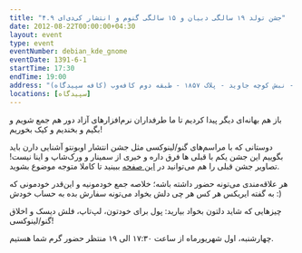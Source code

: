 ```yaml
---
title: "جشن تولد ۱۹ سالگی دبیان و ۱۵ سالگی گنوم و انتشار کی‌دی‌ای ۴.۹"
date: 2012-08-22T00:00:00+04:30
layout: event
type: event
eventNumber: debian_kde_gnome
eventDate: 1391-6-1
startTime: 17:30
endTime: 19:00
address: "تهران - میدان ولی‌عصر - بالاتر از چهارراه زرتشت - نبش کوچه جاوید - پلاک ۱۸۵۷ - طبقه دوم کافه‌وب (کافه سپیدگاه)"
locations: [سپیدگاه]
---
```

باز هم بهانه‌ای دیگر پیدا کردیم تا ما طرفداران نرم‌افزارهای آزاد دور هم جمع شویم و بگیم و بخندیم و کیک بخوریم!

دوستانی که با مراسم‌های گنو/لینوکسی مثل جشن انتشار اوبونتو آشنایی دارن باید بگوییم این جشن یکم با قبلی ها فرق داره و خبری از سمینار و ورک‌شاپ و اینا نیست! تصاویر جشن قبلی را هم می‌توانید در [این صفحه](/events/debian_kde/gallery/)   ببینید تا کاملا متوجه موضوع بشوید.

هر علاقه‌مندی می‌تونه حضور داشته باشه؛ خلاصه جمع خودمونیه و این‌قدر خودمونی که به گفته ایریکس هر کس هر چی دلش بخواد می‌تونه سفارش بده به حساب خودش :)

چیزهایی که شاید دلتون بخواد بیارید: پول برای خودتون، لپ‌تاپ، فلش دیسک و اخلاق گنو/لینوکسی!

چهارشنبه، اول شهریورماه از ساعت ۱۷:۳۰ الی ۱۹ منتظر حضور گرم شما هستیم.